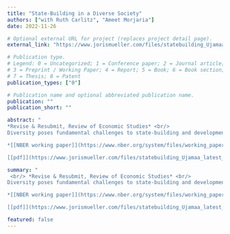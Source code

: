 ```yaml
---
title: "State-Building in a Diverse Society"
authors: ["with Ruth Carlitz", "Ameet Morjaria"]
date: 2022-11-26

# Optional external URL for project (replaces project detail page).
external_link: "https://www.jorismueller.com/files/statebuilding_Ujamaa_latest_draft.pdf"

# Publication type.
# Legend: 0 = Uncategorized; 1 = Conference paper; 2 = Journal article;
# 3 = Preprint / Working Paper; 4 = Report; 5 = Book; 6 = Book section;
# 7 = Thesis; 8 = Patent
publication_types: ["0"]

# Publication name and optional abbreviated publication name.
publication: ""
publication_short: ""

abstract: "
*Revise & Resubmit, Review of Economic Studies* <br/>
Diversity poses fundamental challenges to state-building and development. We study the effects of one of post-colonial Africa's largest policy experiments — the Tanzanian Ujamaa policy — which attempted to address these challenges. Ujamaa aimed to create a national identity and consolidate state authority by mandating a highly diverse population to live in planned villages, where children received political education. We combine differences in exposure to Ujamaa across space and age to identify long-term impacts of the policy. We show persistent, positive effects on national identity based on surveys and inter-ethnic marriages. We observe no systematic differences for cohorts that were above or below treatment-age during Ujamaa. Our preferred interpretation, supported by evidence that considers alternative hypotheses, is that changes to educational content drive our findings. Moreover, while Ujamaa contributed to establishing the Tanzanian state as a legitimate central authority, it appears to have lowered demands for democratic accountability. <br/>

*[[NBER working paper]](https://www.nber.org/system/files/working_papers/w30731/w30731.pdf/)* <br/>

[[pdf]](https://www.jorismueller.com/files/statebuilding_Ujamaa_latest_draft.pdf/)"

summary: "
 <br/> *Revise & Resubmit, Review of Economic Studies* <br/>
Diversity poses fundamental challenges to state-building and development. We study the effects of one of post-colonial Africa's largest policy experiments — the Tanzanian Ujamaa policy — which attempted to address these challenges. Ujamaa aimed to create a national identity and consolidate state authority by mandating a highly diverse population to live in planned villages, where children received political education. We combine differences in exposure to Ujamaa across space and age to identify long-term impacts of the policy. We show persistent, positive effects on national identity based on surveys and inter-ethnic marriages. We observe no systematic differences for cohorts that were above or below treatment-age during Ujamaa. Our preferred interpretation, supported by evidence that considers alternative hypotheses, is that changes to educational content drive our findings. Moreover, while Ujamaa contributed to establishing the Tanzanian state as a legitimate central authority, it appears to have lowered demands for democratic accountability. <br/>

*[[NBER working paper]](https://www.nber.org/system/files/working_papers/w30731/w30731.pdf/)* <br/>

[[pdf]](https://www.jorismueller.com/files/statebuilding_Ujamaa_latest_draft.pdf/)"

featured: false
---
```

